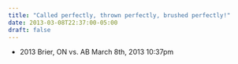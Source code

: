 ```yaml
---
title: "Called perfectly, thrown perfectly, brushed perfectly!"
date: 2013-03-08T22:37:00-05:00
draft: false
---
```

- 2013 Brier, ON vs. AB March 8th, 2013 10:37pm